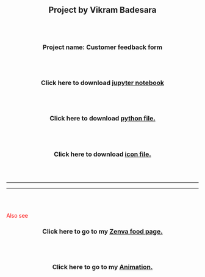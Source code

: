 <h2 align="center">Project by Vikram Badesara</h3>
<br>
<br>
 <h3 align="center">Project name: Customer feedback form</h3>
 
<br>
<br>
<h3 align="center">Click here to download <a href="feedback-form.ipynb">jupyter notebook</a></h3>

 <br><br>
<h3 align="center">Click here to download <a href="form.py">python file.</a></h3>
 <br><br>
<h3 align="center">Click here to download <a href="logo.gif">icon file.</a></h3>

<br><br>
<hr>
<hr>

<br><br>
<p style="color:red">Also see </p>
<h3 align="center">Click here to go to my <a href="PJ2\web2.html">Zenva food page.</a></h3>
<br><br>

<h3 align="center">Click here to go to my <a href="Animations\animations.html">Animation.</a></h3>